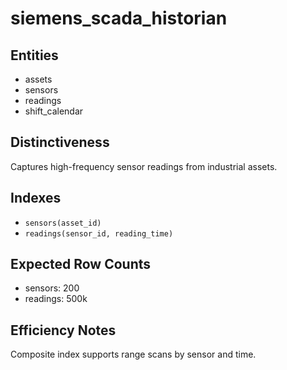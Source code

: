 # siemens_scada_historian

## Entities
- assets
- sensors
- readings
- shift_calendar

## Distinctiveness
Captures high-frequency sensor readings from industrial assets.

## Indexes
- `sensors(asset_id)`
- `readings(sensor_id, reading_time)`

## Expected Row Counts
- sensors: 200
- readings: 500k

## Efficiency Notes
Composite index supports range scans by sensor and time.

